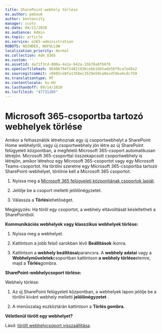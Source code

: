 ```yaml
---
title: SharePoint-webhely törlése
ms.author: pebaum
author: bentoncity
manager: scotv
ms.date: 04/21/2020
ms.audience: Admin
ms.topic: article
ms.service: o365-administration
ROBOTS: NOINDEX, NOFOLLOW
localization_priority: Normal
ms.collection: Adm_O365
ms.custom: ''
ms.assetid: 4a71f3cd-000a-4a1a-b42a-15b70a8fb6f8
ms.openlocfilehash: 06406794f24821836cebb1bb5ade56f9ca7e49a2
ms.sourcegitcommit: c6692ce0fa1358ec3529e59ca0ecdfdea4cdc759
ms.translationtype: MT
ms.contentlocale: hu-HU
ms.lasthandoff: 09/14/2020
ms.locfileid: "47731205"
---
```

# <a name="delete-sites-that-belong-to-a-microsoft-365-group"></a>Microsoft 365-csoportba tartozó webhelyek törlése

Amikor a felhasználók létrehoznak egy új csoportwebhelyt a SharePoint Home webhelyről, vagy új csoportwebhely jön létre az új SharePoint felügyeleti központban, a megfelelő Microsoft 365-csoport automatikusan létrejön. Microsoft 365-csoporttal összekapcsolt csoportwebhely is létrejön, amikor létrehoz egy Microsoft 365-csoportot vagy egy Microsoft Teams-csoportot. Ha törölni szeretne egy Microsoft 365-csoportba tartozó SharePoint-webhelyet, törölnie kell a Microsoft 365 csoportot. 
  
1. Nyissa meg a [Microsoft 365 felügyeleti központjának csoportok lapját](https://portal.office.com/adminportal/home#/groups).
    
2. Jelölje be a csoport melletti jelölőnégyzetet.
    
3. Válassza a **Törlés**lehetőséget.
    
Megjegyzés: Ha töröl egy csoportot, a webhely eltávolítását késleltetheti a SharePointból.
  
**Kommunikációs webhelyek vagy klasszikus webhelyek törlése:**

1. Nyissa meg a webhelyet.
  
2. Kattintson a jobb felső sarokban lévő **Beállítások** ikonra. 
  
3. Kattintson a **webhely beállításai**parancsra. A **webhely adatai** vagy a **Webhelyműveletek**csoportban kattintson **a webhely törlése**elemre, majd a **Törlés**gombra.
  
**SharePoint-webhelycsoport törlése:**

Webhely törlése:
  
1. Az új SharePoint felügyeleti központban, a webhelyek lapon jelölje be a törölni kívánt webhely melletti **jelölőnégyzetet** . 
    
2. A menüszalag eszköztárán kattintson a **Törlés gombra.**
    
**Véletlenül törölt egy webhelyet?**

Lásd: [törölt webhelycsoport visszaállítása](https://go.microsoft.com/fwlink/?linkid=867660).
  

